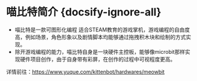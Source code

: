 # 喵比特简介 {docsify-ignore-all}

- 喵比特是一款可图形化编程 适合STEAM教育的游戏掌机，游戏编程的自由度高，例如场景，角色形象以及剧情脚本均能够通过拖拽积木块和绘制的方式实现。
- 除开游戏编程的能力，喵比特自身是一块硬件主控板，能够像microbit那样实现硬件项目创作，由于自身带有彩屏，在创作的过程中可视程度更高。  

详情前往：https://www.yuque.com/kittenbot/hardwares/meowbit